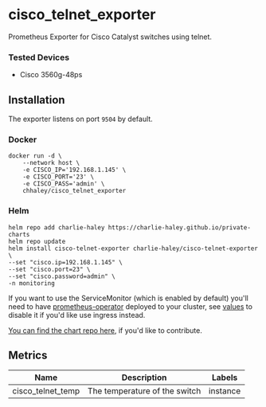 # cisco_telnet_exporter
Prometheus Exporter for Cisco Catalyst switches using telnet.

### Tested Devices
- Cisco 3560g-48ps

## Installation
The exporter listens on port `9504` by default.

### Docker
```
docker run -d \
    --network host \
    -e CISCO_IP='192.168.1.145' \
    -e CISCO_PORT='23' \
    -e CISCO_PASS='admin' \
    chhaley/cisco_telnet_exporter
```

### Helm
```
helm repo add charlie-haley https://charlie-haley.github.io/private-charts
helm repo update
helm install cisco-telnet-exporter charlie-haley/cisco-telnet-exporter \
--set "cisco.ip=192.168.1.145" \ 
--set "cisco.port=23" \
--set "cisco.password=admin" \
-n monitoring
```

If you want to use the ServiceMonitor (which is enabled by default) you'll need to have [prometheus-operator](https://github.com/prometheus-operator/prometheus-operator) deployed to your cluster, see [values](charts/tplink-smartplug-exporter/values.yaml) to disable it if you'd like use ingress instead.

[You can find the chart repo here](https://github.com/charlie-haley/private-charts), if you'd like to contribute. 

## Metrics
Name               | Description                          | Labels
-------------------|--------------------------------------|------
cisco_telnet_temp  | The temperature of the switch        | instance
